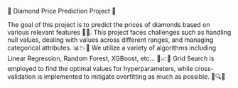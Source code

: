 💎 Diamond Price Prediction Project 💎

The goal of this project is to predict the prices of diamonds based on various relevant features 💎💎.
This project faces challenges such as handling null values, dealing with values across different ranges, and managing categorical attributes. 📊📉📝
We utilize a variety of algorithms including Linear Regression, Random Forest, XGBoost, etc... 🤖📈🌳
Grid Search is employed to find the optimal values for hyperparameters, while cross-validation is implemented to mitigate overfitting as much as possible. 🧠🔍🔄
